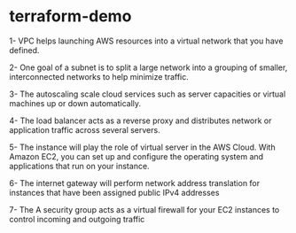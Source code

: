 # terraform-demo

1-	VPC helps launching AWS resources into a virtual network that you have defined.

2-	One goal of a subnet is to split a large network into a grouping of smaller, interconnected networks to help minimize traffic.

3-	 The autoscaling scale cloud services such as server capacities or virtual machines up or down automatically. 

4-	 The load balancer acts as a reverse proxy and distributes network or application traffic across several servers.

5-	The instance will play the role of virtual server in the AWS Cloud. With Amazon EC2, you can set up and configure the operating system and applications that run on your instance.

6-	 The internet gateway will perform network address translation for instances that have been assigned public IPv4 addresses

7-	 The A security group acts as a virtual firewall for your EC2 instances to control incoming and outgoing traffic
